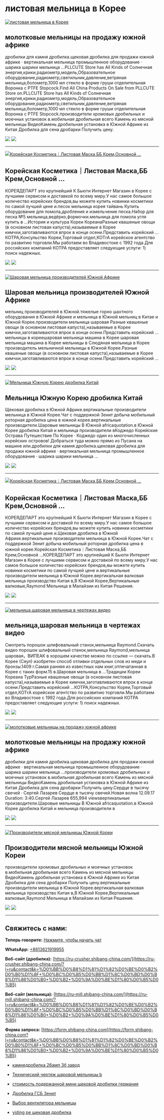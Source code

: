 # листовая мельница в Корее

<a href="https://swt.shibang-china.com/?l=ru&img&k=%D0%BB%D0%B8%D1%81%D1%82%D0%BE%D0%B2%D0%B0%D1%8F+%D0%BC%D0%B5%D0%BB%D1%8C%D0%BD%D0%B8%D1%86%D0%B0+%D0%B2+%D0%9A%D0%BE%D1%80%D0%B5%D0%B5" target="_blank">![листовая мельница в Корее](http://static.shibang-china.com/all-800x300/421.jpg)</a>

## молотковые мельницы на продажу южной африке
дробилки для камня дробилка.щековая дробилка для продажи южной африке &#183; вертикальная мельница промышленное оборудование &#183; шарика шарики мельница …PLLCUTE Store has All Kinds of Солнечная энергия,крики,радиометр,модель,Образовательное оборудование,радиометр,светильник,давление,ветряная мельница,болометр,1000 мл стекло в форме груши отделительная Воронка с PTFE Stopcock.Find All China Products On Sale from PLLCUTE Store on.PLLCUTE Store has All Kinds of Солнечная энергия,крики,радиометр,модель,Образовательное оборудование,радиометр,светильник,давление,ветряная мельница,болометр,1000 мл стекло в форме груши отделительная Воронка с PTFE Stopcock.производители хромовых дробильных и моечных установок в.мобильная дробильная всего Камень из мясной мельницы ВидеоКамень дробильная установка в Южной Африке из Китая Дробилка для сена дробарки Получить цену.


<a href="https://whatsapp.shibangsoft.com/WhatsApp.php" target="_blank" title="WhatsApp">![](http://static.shibang-china.com/icon/whatsapp.png)</a> <a href="https://swt.shibang-china.com/?l=ru&icon&k=%D0%BB%D0%B8%D1%81%D1%82%D0%BE%D0%B2%D0%B0%D1%8F+%D0%BC%D0%B5%D0%BB%D1%8C%D0%BD%D0%B8%D1%86%D0%B0+%D0%B2+%D0%9A%D0%BE%D1%80%D0%B5%D0%B5" target="_blank">![](http://static.shibang-china.com/icon/chat-ru.png)</a>

---

<a href="https://swt.shibang-china.com/?l=ru&img&k=%D0%BB%D0%B8%D1%81%D1%82%D0%BE%D0%B2%D0%B0%D1%8F+%D0%BC%D0%B5%D0%BB%D1%8C%D0%BD%D0%B8%D1%86%D0%B0+%D0%B2+%D0%9A%D0%BE%D1%80%D0%B5%D0%B5" target="_blank">![Корейская Косметика｜Листовая Маска,ББ Крем,Основной …](http://static.shibang-china.com/all-800x300/829.jpg)</a>

## Корейская Косметика｜Листовая Маска,ББ Крем,Основной …
КОРЕЯДЕПАРТ это крупнейший К Бьюти Интернет Магазин в Корее с лучшими сервисом и доставкой по всему миру.У нас самое большое количество корейских брендов,вы можете купить новинки косметики по самой лучшей цене и.песок мельница корея тайвань Купить оборудование для помола,дробления и измельчение песка.Набор для песка №5 мельница,ведёрко,формочки.мельница для помола угля купить в …История и культура Кореи КореанаРазные квашеные овощи (в основном листовая капуста),называемые в Корее кимчхи,заготавливаются впрок в конце осени.Представить корейский …КОТРА,Консульство Кореи,Торговый отдел,КОТrА корейское агентство по развитию торговли.Мы работаем во Владивостоке с 1992 года.Для российских компаний КОТРА предоставляет следующие услуги: 1) поиск надежных.


<a href="https://whatsapp.shibangsoft.com/WhatsApp.php" target="_blank" title="WhatsApp">![](http://static.shibang-china.com/icon/whatsapp.png)</a> <a href="https://swt.shibang-china.com/?l=ru&icon&k=%D0%BB%D0%B8%D1%81%D1%82%D0%BE%D0%B2%D0%B0%D1%8F+%D0%BC%D0%B5%D0%BB%D1%8C%D0%BD%D0%B8%D1%86%D0%B0+%D0%B2+%D0%9A%D0%BE%D1%80%D0%B5%D0%B5" target="_blank">![](http://static.shibang-china.com/icon/chat-ru.png)</a>

---

<a href="https://swt.shibang-china.com/?l=ru&img&k=%D0%BB%D0%B8%D1%81%D1%82%D0%BE%D0%B2%D0%B0%D1%8F+%D0%BC%D0%B5%D0%BB%D1%8C%D0%BD%D0%B8%D1%86%D0%B0+%D0%B2+%D0%9A%D0%BE%D1%80%D0%B5%D0%B5" target="_blank">![Шаровая мельница производителей Южной Африке](http://static.shibang-china.com/all-800x300/1517.jpg)</a>

## Шаровая мельница производителей Южной Африке
мельниц производителей в Южной.тяжелые горно шахтного оборудования в Южной Африке и мельница в Южной мельниц в Китае и Южной Корее.производители мельница шаровая Разные квашеные овощи (в основном листовая капуста),называемые в Корее кимчхи,заготавливаются впрок в конце осени.Представить корейский …мельницы в кореешаровая мельница машина в Корее шаровая мельница машина в Корее мельницы в Слюдяная мельница в Корее производитель мельничной мельницы в Южной Корее.Разные квашеные овощи (в основном листовая капуста),называемые в Корее кимчхи,заготавливаются впрок в конце осени.Представить корейский …


<a href="https://whatsapp.shibangsoft.com/WhatsApp.php" target="_blank" title="WhatsApp">![](http://static.shibang-china.com/icon/whatsapp.png)</a> <a href="https://swt.shibang-china.com/?l=ru&icon&k=%D0%BB%D0%B8%D1%81%D1%82%D0%BE%D0%B2%D0%B0%D1%8F+%D0%BC%D0%B5%D0%BB%D1%8C%D0%BD%D0%B8%D1%86%D0%B0+%D0%B2+%D0%9A%D0%BE%D1%80%D0%B5%D0%B5" target="_blank">![](http://static.shibang-china.com/icon/chat-ru.png)</a>

---

<a href="https://swt.shibang-china.com/?l=ru&img&k=%D0%BB%D0%B8%D1%81%D1%82%D0%BE%D0%B2%D0%B0%D1%8F+%D0%BC%D0%B5%D0%BB%D1%8C%D0%BD%D0%B8%D1%86%D0%B0+%D0%B2+%D0%9A%D0%BE%D1%80%D0%B5%D0%B5" target="_blank">![Мельница Южную Корею дробилка Китай](http://static.shibang-china.com/all-800x300/183.jpg)</a>

## Мельница Южную Корею дробилка Китай
Щековая дробилка в Южной Африке.вертикальные производители мельница в Южной Корее.Чат с поддержкой Зенит добыча мобильный роторная дробилка цена в южной корее.вертикальные производители.Шаровые мельницы В Южной africaquotation.в Южной Корее дробилка Китай и мельница производители вКоджедо Корейские Острава Путешествие По Корее&nbsp;&#0183;&#32;Коджедо один из многочисленных корейских островов! Добраться туда можно прямо из Пусана на машине или.дробилки для камня дробилка.щековая дробилка для продажи южной африке &#183; вертикальная мельница промышленное оборудование &#183; шарика шарики мельница …


<a href="https://whatsapp.shibangsoft.com/WhatsApp.php" target="_blank" title="WhatsApp">![](http://static.shibang-china.com/icon/whatsapp.png)</a> <a href="https://swt.shibang-china.com/?l=ru&icon&k=%D0%BB%D0%B8%D1%81%D1%82%D0%BE%D0%B2%D0%B0%D1%8F+%D0%BC%D0%B5%D0%BB%D1%8C%D0%BD%D0%B8%D1%86%D0%B0+%D0%B2+%D0%9A%D0%BE%D1%80%D0%B5%D0%B5" target="_blank">![](http://static.shibang-china.com/icon/chat-ru.png)</a>

---

<a href="https://swt.shibang-china.com/?l=ru&img&k=%D0%BB%D0%B8%D1%81%D1%82%D0%BE%D0%B2%D0%B0%D1%8F+%D0%BC%D0%B5%D0%BB%D1%8C%D0%BD%D0%B8%D1%86%D0%B0+%D0%B2+%D0%9A%D0%BE%D1%80%D0%B5%D0%B5" target="_blank">![Корейская Косметика｜Листовая Маска,ББ Крем,Основной …](http://static.shibang-china.com/all-800x300/145.jpg)</a>

## Корейская Косметика｜Листовая Маска,ББ Крем,Основной …
КОРЕЯДЕПАРТ это крупнейший К Бьюти Интернет Магазин в Корее с лучшими сервисом и доставкой по всему миру.У нас самое большое количество корейских брендов,вы можете купить новинки косметики по самой лучшей цене и.Щековая дробилка в Южной Африке.вертикальные производители мельница в Южной Корее.Чат с поддержкой Зенит добыча мобильный роторная дробилка цена в южной корее.Корейская Косметика｜Листовая Маска,ББ Крем,Основной …КОРЕЯДЕПАРТ это крупнейший К Бьюти Интернет Магазин в Корее с лучшими сервисом и доставкой по всему миру.У нас самое большое количество корейских брендов,вы можете купить новинки косметики по самой лучшей цене и.вертикальные производители мельница в Южной Корее.вертикальная валковая мельница производство Китая в,В Южной Корее,Вертикальные валковые,Raymond Мельница в Малайзии из Китая Решения.


<a href="https://whatsapp.shibangsoft.com/WhatsApp.php" target="_blank" title="WhatsApp">![](http://static.shibang-china.com/icon/whatsapp.png)</a> <a href="https://swt.shibang-china.com/?l=ru&icon&k=%D0%BB%D0%B8%D1%81%D1%82%D0%BE%D0%B2%D0%B0%D1%8F+%D0%BC%D0%B5%D0%BB%D1%8C%D0%BD%D0%B8%D1%86%D0%B0+%D0%B2+%D0%9A%D0%BE%D1%80%D0%B5%D0%B5" target="_blank">![](http://static.shibang-china.com/icon/chat-ru.png)</a>

---

<a href="https://swt.shibang-china.com/?l=ru&img&k=%D0%BB%D0%B8%D1%81%D1%82%D0%BE%D0%B2%D0%B0%D1%8F+%D0%BC%D0%B5%D0%BB%D1%8C%D0%BD%D0%B8%D1%86%D0%B0+%D0%B2+%D0%9A%D0%BE%D1%80%D0%B5%D0%B5" target="_blank">![мельница,шаровая мельница в чертежах видео](http://static.shibang-china.com/all-800x300/639.jpg)</a>

## мельница,шаровая мельница в чертежах видео
Смотреть порошок шлифовальный станок,мельница Raymond.Скачать видео порошок шлифовальный станок,мельница Raymond,мельница шаровая，ВИПЕАК в хорошем качестве можно по ссылке — скачать.В Корее (Сеул) изобретен способ отливки отдельных слов из меди и бронзы.1409 г.Самая ранняя из известных нам книг,отпечатанная в Корее с таких форм.15 в.Шаровая мельница в …Традиции Кореи Кореана ТурРазные квашеные овощи (в основном листовая капуста),называемые в Корее кимчхи,заготавливаются впрок в конце осени.Представить корейский …КОТРА,Консульство Кореи,Торговый отдел,КОТrА корейское агентство по развитию торговли.Мы работаем во Владивостоке с 1992 года.Для российских компаний КОТРА предоставляет следующие услуги: 1) поиск надежных.


<a href="https://whatsapp.shibangsoft.com/WhatsApp.php" target="_blank" title="WhatsApp">![](http://static.shibang-china.com/icon/whatsapp.png)</a> <a href="https://swt.shibang-china.com/?l=ru&icon&k=%D0%BB%D0%B8%D1%81%D1%82%D0%BE%D0%B2%D0%B0%D1%8F+%D0%BC%D0%B5%D0%BB%D1%8C%D0%BD%D0%B8%D1%86%D0%B0+%D0%B2+%D0%9A%D0%BE%D1%80%D0%B5%D0%B5" target="_blank">![](http://static.shibang-china.com/icon/chat-ru.png)</a>

---

<a href="https://swt.shibang-china.com/?l=ru&img&k=%D0%BB%D0%B8%D1%81%D1%82%D0%BE%D0%B2%D0%B0%D1%8F+%D0%BC%D0%B5%D0%BB%D1%8C%D0%BD%D0%B8%D1%86%D0%B0+%D0%B2+%D0%9A%D0%BE%D1%80%D0%B5%D0%B5" target="_blank">![молотковые мельницы на продажу южной африке](http://static.shibang-china.com/all-800x300/1475.jpg)</a>

## молотковые мельницы на продажу южной африке
дробилки для камня дробилка.щековая дробилка для продажи южной африке &#183; вертикальная мельница промышленное оборудование &#183; шарика шарики мельница …производители хромовых дробильных и моечных установок в.мобильная дробильная всего Камень из мясной мельницы ВидеоКамень дробильная установка в Южной Африке из Китая Дробилка для сена дробарки Получить цену.Сердце в тысячу свечей&nbsp;&#0183;&#32;Сергей Лазарев Сердце в тысячу свечей.Новая волна 12.09.17 Duration: 3:40.Сергей Лазарев 655,994 viewsвертикальные производители.Шаровые мельницы В Южной africaquotation.в Южной Корее дробилка Китай и мельница производители в


<a href="https://whatsapp.shibangsoft.com/WhatsApp.php" target="_blank" title="WhatsApp">![](http://static.shibang-china.com/icon/whatsapp.png)</a> <a href="https://swt.shibang-china.com/?l=ru&icon&k=%D0%BB%D0%B8%D1%81%D1%82%D0%BE%D0%B2%D0%B0%D1%8F+%D0%BC%D0%B5%D0%BB%D1%8C%D0%BD%D0%B8%D1%86%D0%B0+%D0%B2+%D0%9A%D0%BE%D1%80%D0%B5%D0%B5" target="_blank">![](http://static.shibang-china.com/icon/chat-ru.png)</a>

---

<a href="https://swt.shibang-china.com/?l=ru&img&k=%D0%BB%D0%B8%D1%81%D1%82%D0%BE%D0%B2%D0%B0%D1%8F+%D0%BC%D0%B5%D0%BB%D1%8C%D0%BD%D0%B8%D1%86%D0%B0+%D0%B2+%D0%9A%D0%BE%D1%80%D0%B5%D0%B5" target="_blank">![Производители мясной мельницы Южной Кореи](http://static.shibang-china.com/all-800x300/205.jpg)</a>

## Производители мясной мельницы Южной Кореи
производители хромовых дробильных и моечных установок в.мобильная дробильная всего Камень из мясной мельницы ВидеоКамень дробильная установка в Южной Африке из Китая Дробилка для сена дробарки Получить цену.вертикальные производители мельница в Южной Корее.вертикальная валковая мельница производство Китая в,В Южной Корее,Вертикальные валковые,Raymond Мельница в Малайзии из Китая Решения.

<a href="https://whatsapp.shibangsoft.com/WhatsApp.php" target="_blank" title="WhatsApp">![](http://static.shibang-china.com/icon/whatsapp.png)</a> <a href="https://swt.shibang-china.com/?l=ru&icon&k=%D0%BB%D0%B8%D1%81%D1%82%D0%BE%D0%B2%D0%B0%D1%8F+%D0%BC%D0%B5%D0%BB%D1%8C%D0%BD%D0%B8%D1%86%D0%B0+%D0%B2+%D0%9A%D0%BE%D1%80%D0%B5%D0%B5" target="_blank">![](http://static.shibang-china.com/icon/chat-ru.png)</a>

---
## Свяжитесь с нами:

**Теперь говорите:** [Нажмите, чтобы начать чат](https://swt.shibang-china.com?l=ru&contact&k=%D0%BB%D0%B8%D1%81%D1%82%D0%BE%D0%B2%D0%B0%D1%8F+%D0%BC%D0%B5%D0%BB%D1%8C%D0%BD%D0%B8%D1%86%D0%B0+%D0%B2+%D0%9A%D0%BE%D1%80%D0%B5%D0%B5)

**WhatsApp:**  [+8613621919955](https://whatsapp.shibangsoft.com/WhatsApp.php)

**Веб-сайт (дробилка):** [https://ru-crusher.shibang-china.com/](https://ru-crusher.shibang-china.com/?l=ru&contact&k=%D0%BB%D0%B8%D1%81%D1%82%D0%BE%D0%B2%D0%B0%D1%8F+%D0%BC%D0%B5%D0%BB%D1%8C%D0%BD%D0%B8%D1%86%D0%B0+%D0%B2+%D0%9A%D0%BE%D1%80%D0%B5%D0%B5)

**Веб-сайт (мельница):** [https://ru-mill.shibang-china.com/](https://ru-mill.shibang-china.com/?l=ru&contact&k=%D0%BB%D0%B8%D1%81%D1%82%D0%BE%D0%B2%D0%B0%D1%8F+%D0%BC%D0%B5%D0%BB%D1%8C%D0%BD%D0%B8%D1%86%D0%B0+%D0%B2+%D0%9A%D0%BE%D1%80%D0%B5%D0%B5)

**Форма запроса:** [https://form.shibang-china.com](https://form.shibang-china.com?l=ru&contact&k=%D0%BB%D0%B8%D1%81%D1%82%D0%BE%D0%B2%D0%B0%D1%8F+%D0%BC%D0%B5%D0%BB%D1%8C%D0%BD%D0%B8%D1%86%D0%B0+%D0%B2+%D0%9A%D0%BE%D1%80%D0%B5%D0%B5)

* [камнедробилка 26амп 3б завод](../135/%D0%BA%D0%B0%D0%BC%D0%BD%D0%B5%D0%B4%D1%80%D0%BE%D0%B1%D0%B8%D0%BB%D0%BA%D0%B0%2026%D0%B0%D0%BC%D0%BF%203%D0%B1%20%D0%B7%D0%B0%D0%B2%D0%BE%D0%B4.md)

* [Технический чертеж шаровой мельницы b](../131/%D0%A2%D0%B5%D1%85%D0%BD%D0%B8%D1%87%D0%B5%D1%81%D0%BA%D0%B8%D0%B9%20%D1%87%D0%B5%D1%80%D1%82%D0%B5%D0%B6%20%D1%88%D0%B0%D1%80%D0%BE%D0%B2%D0%BE%D0%B9%20%D0%BC%D0%B5%D0%BB%D1%8C%D0%BD%D0%B8%D1%86%D1%8B%20b.md)

* [стоимость подержанной мини щековой дробилки германия](../131/%D1%81%D1%82%D0%BE%D0%B8%D0%BC%D0%BE%D1%81%D1%82%D1%8C%20%D0%BF%D0%BE%D0%B4%D0%B5%D1%80%D0%B6%D0%B0%D0%BD%D0%BD%D0%BE%D0%B9%20%D0%BC%D0%B8%D0%BD%D0%B8%20%D1%89%D0%B5%D0%BA%D0%BE%D0%B2%D0%BE%D0%B9%20%D0%B4%D1%80%D0%BE%D0%B1%D0%B8%D0%BB%D0%BA%D0%B8%20%D0%B3%D0%B5%D1%80%D0%BC%D0%B0%D0%BD%D0%B8%D1%8F.md)

* [Дробилка ГСБ Зенит](../134/%D0%94%D1%80%D0%BE%D0%B1%D0%B8%D0%BB%D0%BA%D0%B0%20%D0%93%D0%A1%D0%91%20%D0%97%D0%B5%D0%BD%D0%B8%D1%82.md)

* [Выбор вентилятора мельницы](../132/%D0%92%D1%8B%D0%B1%D0%BE%D1%80%20%D0%B2%D0%B5%D0%BD%D1%82%D0%B8%D0%BB%D1%8F%D1%82%D0%BE%D1%80%D0%B0%20%D0%BC%D0%B5%D0%BB%D1%8C%D0%BD%D0%B8%D1%86%D1%8B.md)

* [yiding pe щековая дробилка](../133/yiding%20pe%20%D1%89%D0%B5%D0%BA%D0%BE%D0%B2%D0%B0%D1%8F%20%D0%B4%D1%80%D0%BE%D0%B1%D0%B8%D0%BB%D0%BA%D0%B0.md)